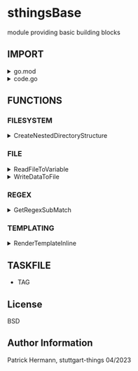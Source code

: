# sthingsBase
module providing basic building blocks

## IMPORT

<details><summary>go.mod</summary>
	
```
module github..
go 1.20

require (
  ..
  github.com/stuttgart-things/sthingsBase v0.1.3
  ..
)
```

</details>

<details><summary>code.go</summary>
	
```
package xy

import (
  ..
  sthingsBase "github.com/stuttgart-things/sthingsBase"
  ..
)	
```

</details>

## FUNCTIONS

### FILESYSTEM

<details><summary>CreateNestedDirectoryStructure</summary>
  tbd!

  EXAMPLE USAGE:
  ```
  sthingsBase.CreateNestedDirectoryStructure("/tmp/terraform", 0777)
  ```
</details>

### FILE

<details><summary>ReadFileToVariable</summary>
  tbd!
</details>

<details><summary>WriteDataToFile</summary>
  tbd!
</details>

### REGEX

<details><summary>GetRegexSubMatch</summary>
  tbd!
</details>

### TEMPLATING

<details><summary>RenderTemplateInline</summary>
 
  INPUT:
 
  | templateData | renderOption | delimStart | delimEnd | templateVariables         |
  |--------------|--------------|------------|----------|------------------------   |
  | string       | string       | string     | string   | map[string]interface{}   |
  | hello {{ .name }}   | "missingkey=zero"    | "{{"        |  "}}"     | vars:= map[string]interface{}{"name": "delicious",}                        
  
  OUTPUT:
 
  | yamlBytes | err   |
  |-----------|-------|
  | []byte    | error |
  |           |       |

  EXAMPLE USAGE:
  ```
  ...
  yamlBytes, err := sthingsBase.RenderTemplateInline(
	metaDataFile.template, 
	"missingkey=zero", 
	"{{", 
	"}}", 
	chartData)
  
  if err != nil {
    log.Fatal(err)
  }
  ```
  
</details>

TASKFILE
-------
* TAG

License
-------

BSD

Author Information
------------------

Patrick Hermann, stuttgart-things 04/2023
